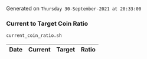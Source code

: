 Generated on `Thursday 30-September-2021 at 20:33:00`

### Current to Target Coin Ratio
`current_coin_ratio.sh`

Date|Current|Target|Ratio
---|---|---|---
